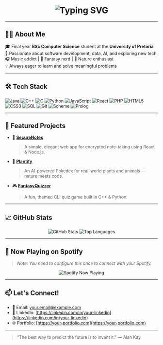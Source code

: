 <!-- ASCII Banner -->
<h1 align="center">
  <img src="https://readme-typing-svg.demolab.com?font=Fira+Code&size=26&pause=1000&color=38BDF8&center=true&vCenter=true&width=435&lines=Hi+there!+I'm+Marco!;Final+Year+CS+Student+%F0%9F%92%BB;Lover+of+Tech%2C+Music%2C+and+Fantasy+%E2%9C%A8" alt="Typing SVG" />
</h1>

---

## 🧑‍💻 About Me

🎓 Final year **BSc Computer Science** student at the **University of Pretoria**  
🌱 Passionate about software development, data, AI, and exploring new tech  
🎧 Music addict | 📖 Fantasy nerd | 🌿 Nature enthusiast  
💡 Always eager to learn and solve meaningful problems  

---

## 🛠️ Tech Stack

![Java](https://img.shields.io/badge/-Java-007396?style=for-the-badge&logo=java)
![C++](https://img.shields.io/badge/-C++-00599C?style=for-the-badge&logo=c%2B%2B)
![C](https://img.shields.io/badge/-C-00599C?style=for-the-badge&logo=c)
![Python](https://img.shields.io/badge/-Python-3776AB?style=for-the-badge&logo=python)
![JavaScript](https://img.shields.io/badge/-JavaScript-F7DF1E?style=for-the-badge&logo=javascript&logoColor=000)
![React](https://img.shields.io/badge/-React-61DAFB?style=for-the-badge&logo=react&logoColor=000)
![PHP](https://img.shields.io/badge/-PHP-777BB4?style=for-the-badge&logo=php)
![HTML5](https://img.shields.io/badge/-HTML5-E34F26?style=for-the-badge&logo=html5)
![CSS3](https://img.shields.io/badge/-CSS3-1572B6?style=for-the-badge&logo=css3)
![SQL](https://img.shields.io/badge/-SQL-4479A1?style=for-the-badge&logo=mysql)
![Git](https://img.shields.io/badge/-Git-F05032?style=for-the-badge&logo=git)
![Scheme](https://img.shields.io/badge/-Scheme-lightgrey?style=for-the-badge)
![Prolog](https://img.shields.io/badge/-Prolog-lightgrey?style=for-the-badge)

---

## 📌 Featured Projects

- 🔐 [**SecureNotes**](https://github.com/Marco-Geral/secure-notes)  
  > A simple, elegant web app for encrypted note-taking using React & Node.js.

- 🌿 [**Plantify**](https://github.com/Marco-Geral/plantify)  
  > An AI-powered Pokedex for real-world plants and animals — nature meets code.

- 🎮 [**FantasyQuizzer**](https://github.com/Marco-Geral/fantasy-quizzer)  
  > A fun, themed CLI quiz game built in C++ & Python.

---

## 📈 GitHub Stats

<p align="center">
  <img src="https://github-readme-stats.vercel.app/api?username=Marco-Geral&show_icons=true&theme=tokyonight" alt="GitHub Stats" />
  <img src="https://github-readme-stats.vercel.app/api/top-langs/?username=Marco-Geral&layout=compact&theme=tokyonight" alt="Top Languages" />
</p>

---

## 🎵 Now Playing on Spotify

> *Note: You need to configure this once to connect with your Spotify.*

<p align="center">
  <img src="https://spotify-github-profile.vercel.app/api/view?uid=your-spotify-id&cover_image=true&theme=novatorem&show_offline=false&background_color=000000&bar_color=1DB954&bar_color_cover=false" alt="Spotify Now Playing" />
</p>

---

## 📫 Let's Connect!

- 💌 Email: [your.email@example.com](mailto:your.email@example.com)  
- 💼 LinkedIn: [https://linkedin.com/in/your-linkedin](https://linkedin.com/in/your-linkedin)
- 🌐 Portfolio: [https://your-portfolio.com](https://your-portfolio.com)

---

> “The best way to predict the future is to invent it.” — Alan Kay
